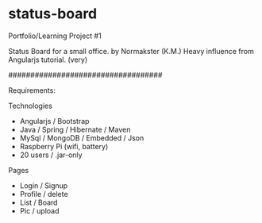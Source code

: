 # status-board
Portfolio/Learning Project #1

Status Board for a small office.
by Normakster (K.M.)
Heavy influence from Angularjs tutorial. (very)

###################################

Requirements:

Technologies
- Angularjs / Bootstrap
- Java / Spring / Hibernate / Maven
- MySql / MongoDB / Embedded / Json
- Raspberry Pi (wifi, battery)
- 20 users / .jar-only

Pages
- Login / Signup
- Profile / delete
- List / Board
- Pic / upload

